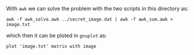 With `awk` we can solve the problem with the two scripts in this directory as:

```shell
awk -f awk_solve.awk ../secret_image.dat | awk -f awk_sum.awk > image.txt
```

which then it can be ploted in `gnuplot` as:

```gnuplot
plot 'image.txt' matrix with image
```
